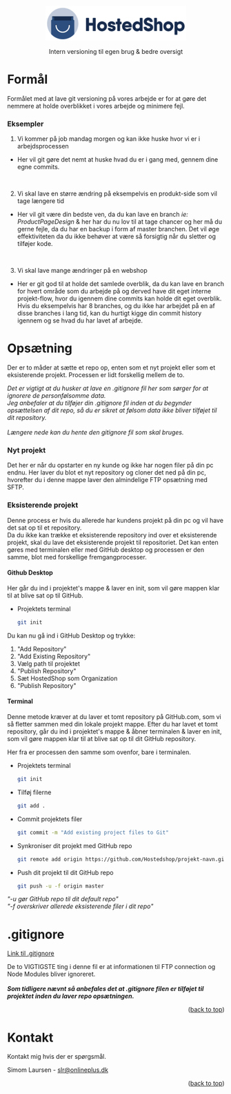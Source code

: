 <a name="readme-top"></a>

<!-- [![Forks][forks-shield]][forks-url]
[![Stargazers][stars-shield]][stars-url]
[![Issues][issues-shield]][issues-url]
[![MIT License][license-shield]][license-url]
[![LinkedIn][linkedin-shield]][linkedin-url] -->

<!-- PROJECT LOGO -->
<br />
<div align="center">
  <a href="https://github.com/HostedShop">
    <img src="images/5BI1fI4.png" alt="Logo" width="auto" height="80">
  </a>

  <!-- <h3 align="center">Hostedshop</h3> -->

  <p align="center">
    Intern versioning til egen brug & bedre oversigt
  </p>
</div>

<!-- FORMÅL -->

# Formål

Formålet med at lave git versioning på vores arbejde er for at gøre det nemmere at holde overblikket i vores arbejde og minimere fejl.

### Eksempler

1. Vi kommer på job mandag morgen og kan ikke huske hvor vi er i arbejdsprocessen

- Her vil git gøre det nemt at huske hvad du er i gang med, gennem dine egne commits.

<br>

2. Vi skal lave en større ændring på eksempelvis en produkt-side som vil tage længere tid

- Her vil git være din bedste ven, da du kan lave en branch _ie: ProductPageDesign_ & her har du nu lov til at tage chancer og her må du gerne fejle, da du har en backup i form af master branchen. Det vil øge effektiviteten da du ikke behøver at være så forsigtig når du sletter og tilføjer kode.

<br>

3. Vi skal lave mange ændringer på en webshop

- Her er git god til at holde det samlede overblik, da du kan lave en branch for hvert område som du arbejde på og derved have dit eget interne projekt-flow, hvor du igennem dine commits kan holde dit eget overblik. Hvis du eksempelvis har 8 branches, og du ikke har arbejdet på en af disse branches i lang tid, kan du hurtigt kigge din commit history igennem og se hvad du har lavet af arbejde.

<!-- OPSÆTNING -->

# Opsætning

Der er to måder at sætte et repo op, enten som et nyt projekt eller som et eksisterende projekt. Processen er lidt forskellig mellem de to.

_Det er vigtigt at du husker at lave en .gitignore fil her som sørger for at ignorere de personfølsomme data.
<br>
Jeg anbefaler at du tilføjer din .gitignore fil inden at du begynder opsættelsen af dit repo, så du er sikret at følsom data ikke bliver tilføjet til dit repository.
<br>
<br>
Længere nede kan du hente den gitignore fil som skal bruges._

<!-- 1/2 -->

### Nyt projekt

Det her er når du opstarter en ny kunde og ikke har nogen filer på din pc endnu. Her laver du blot et nyt repository og cloner det ned på din pc, hvorefter du i denne mappe laver den almindelige FTP opsætning med SFTP.

<!-- 2/2 -->

### Eksisterende projekt

Denne process er hvis du allerede har kundens projekt på din pc og vil have det sat op til et repository.
<br>
Da du ikke kan trække et eksisterende repository ind over et eksisterende projekt, skal du lave det eksisterende projekt til repositoriet.
Det kan enten gøres med terminalen eller med GitHub desktop og processen er den samme, blot med forskellige fremgangprocesser.

<!-- 1/1 -->

#### Github Desktop

Her går du ind i projektet's mappe & laver en init, som vil gøre mappen klar til at blive sat op til GitHub.

- Projektets terminal
  ```sh
  git init
  ```

Du kan nu gå ind i GitHub Desktop og trykke:

1. "Add Repository"
2. "Add Existing Repository"
3. Vælg path til projektet
4. "Publish Repository"
5. Sæt HostedShop som Organization
6. "Publish Repository"

<!-- 2/2 -->

#### Terminal

Denne metode kræver at du laver et tomt repository på GitHub.com, som vi så fletter sammen med din lokale projekt mappe.
Efter du har lavet et tomt repository, går du ind i projektet's mappe & åbner terminalen & laver en init, som vil gøre mappen klar til at blive sat op til dit GitHub repository.

Her fra er processen den samme som ovenfor, bare i terminalen.

- Projektets terminal

  ```sh
  git init
  ```

- Tilføj filerne

  ```sh
  git add .
  ```

- Commit projektets filer

  ```sh
  git commit -m "Add existing project files to Git"
  ```

- Synkroniser dit projekt med GitHub repo

  ```sh
  git remote add origin https://github.com/Hostedshop/projekt-navn.git
  ```

- Push dit projekt til dit GitHub repo
  ```sh
  git push -u -f origin master
  ```

_"-u gør GitHub repo til dit default repo"
<br>
"-f overskriver allerede eksisterende filer i dit repo"_

<!-- .gitignore -->

# .gitignore

[Link til .gitignore](https://github.com/HostedShop/.githubblob/main/.gitignore)

De to VIGTIGSTE ting i denne fil er at informationen til FTP connection og Node Modules bliver ignoreret.
<br>
<br>
**_Som tidligere nævnt så anbefales det at .gitignore filen er tilføjet til projektet inden du laver repo opsætningen._**

<p align="right">(<a href="#readme-top">back to top</a>)</p>

<!-- KONTAKT -->

# Kontakt

Kontakt mig hvis der er spørgsmål.

Simom Laursen - slr@onlineplus.dk

<p align="right">(<a href="#readme-top">back to top</a>)</p>
